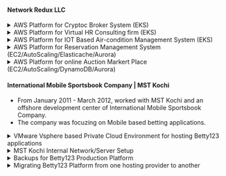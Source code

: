 
#### Network Redux LLC


<details><summary>AWS Platform for Cryptoc Broker System (EKS) </summary>
<p>
#### Project details
#### Architecture
#### Solution
#### Notes
</p>
</details>

<details><summary>AWS Platform for Virtual HR Consulting firm (EKS)  </summary>
<p>
#### Project details
#### Architecture
#### Solution
#### Notes
</p>
</details>

<details><summary>AWS Platform for IOT Based Air-condition Management System (EKS) </summary>
<p>
#### Project details
#### Architecture
#### Solution
#### Notes
</p>
</details>

<details><summary>AWS Platform for Reservation Management System (EC2/AutoScaling/Elasticache/Aurora)</summary>
<p>
#### Project details
#### Architecture
#### Solution
#### Notes
</p>
</details>

<details><summary> AWS Platform for online Auction Markert Place (EC2/AutoScaling/DynamoDB/Aurora) </summary>
<p>
#### Project details
#### Architecture
#### Solution
#### Notes
</p>
</details>








#### International Mobile Sportsbook Company | MST Kochi

- From January 2011 - March 2012, worked with MST Kochi and an offshore development center of International Mobile Sportsbook Company.
- The company was focuzing on Mobile based betting applications. 


<details><summary> VMware Vsphere based Private Cloud Environment for hosting Betty123 applications </summary>
<p>
#### Project details
#### Architecture
#### Solution
#### Notes
</p>
</details>

<details><summary> MST Kochi Internal Network/Server Setup </summary>
<p>
#### Project details
#### Architecture
#### Solution
#### Notes
</p>
</details>

<details><summary> Backups for Betty123 Production Platform </summary>
<p>
#### Project details
#### Architecture
#### Solution
#### Notes
</p>
</details>

<details><summary> Migrating Betty123 Platform from one hosting provider to another </summary>
<p>
#### Project details
#### Architecture
#### Solution
#### Notes
</p>
</details>
